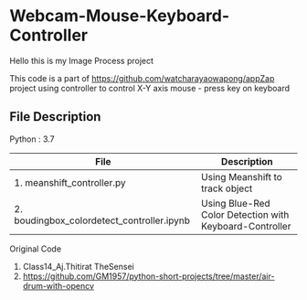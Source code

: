 # Webcam-Mouse-Keyboard-Controller

Hello this is my Image Process project

This code is a part of https://github.com/watcharayaowapong/appZap project using controller to control X-Y axis mouse - press key on keyboard 

## File Description
Python : 3.7

| File  | Description |
| ------------- | ------------- |
| 1. meanshift_controller.py  |  Using Meanshift to track object  | 
| 2. boudingbox_colordetect_controller.ipynb  | Using Blue-Red Color Detection with Keyboard-Controller  |

Original Code
1. Class14_Aj.Thitirat TheSensei
2. https://github.com/GM1957/python-short-projects/tree/master/air-drum-with-opencv